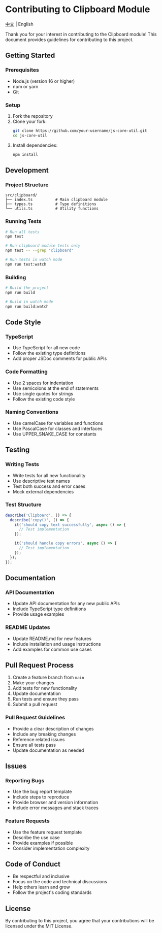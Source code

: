 # Contributing to Clipboard Module

[中文](./CONTRIBUTING.md) | English

Thank you for your interest in contributing to the Clipboard module! This document provides guidelines for contributing to this project.

## Getting Started

### Prerequisites

- Node.js (version 16 or higher)
- npm or yarn
- Git

### Setup

1. Fork the repository
2. Clone your fork:
   ```bash
   git clone https://github.com/your-username/js-core-util.git
   cd js-core-util
   ```
3. Install dependencies:
   ```bash
   npm install
   ```

## Development

### Project Structure

```
src/clipboard/
├── index.ts          # Main clipboard module
├── types.ts          # Type definitions
└── utils.ts          # Utility functions
```

### Running Tests

```bash
# Run all tests
npm test

# Run clipboard module tests only
npm test -- --grep "clipboard"

# Run tests in watch mode
npm run test:watch
```

### Building

```bash
# Build the project
npm run build

# Build in watch mode
npm run build:watch
```

## Code Style

### TypeScript

- Use TypeScript for all new code
- Follow the existing type definitions
- Add proper JSDoc comments for public APIs

### Code Formatting

- Use 2 spaces for indentation
- Use semicolons at the end of statements
- Use single quotes for strings
- Follow the existing code style

### Naming Conventions

- Use camelCase for variables and functions
- Use PascalCase for classes and interfaces
- Use UPPER_SNAKE_CASE for constants

## Testing

### Writing Tests

- Write tests for all new functionality
- Use descriptive test names
- Test both success and error cases
- Mock external dependencies

### Test Structure

```typescript
describe('Clipboard', () => {
  describe('copy()', () => {
    it('should copy text successfully', async () => {
      // Test implementation
    });

    it('should handle copy errors', async () => {
      // Test implementation
    });
  });
});
```

## Documentation

### API Documentation

- Update API documentation for any new public APIs
- Include TypeScript type definitions
- Provide usage examples

### README Updates

- Update README.md for new features
- Include installation and usage instructions
- Add examples for common use cases

## Pull Request Process

1. Create a feature branch from `main`
2. Make your changes
3. Add tests for new functionality
4. Update documentation
5. Run tests and ensure they pass
6. Submit a pull request

### Pull Request Guidelines

- Provide a clear description of changes
- Include any breaking changes
- Reference related issues
- Ensure all tests pass
- Update documentation as needed

## Issues

### Reporting Bugs

- Use the bug report template
- Include steps to reproduce
- Provide browser and version information
- Include error messages and stack traces

### Feature Requests

- Use the feature request template
- Describe the use case
- Provide examples if possible
- Consider implementation complexity

## Code of Conduct

- Be respectful and inclusive
- Focus on the code and technical discussions
- Help others learn and grow
- Follow the project's coding standards

## License

By contributing to this project, you agree that your contributions will be licensed under the MIT License. 